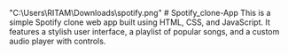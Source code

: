 "C:\Users\RITAM\Downloads\spotify.png" # Spotify_clone-App
This is a simple Spotify clone web app built using HTML, CSS, and JavaScript. It features a stylish user interface, a playlist of popular songs, and a custom audio player with controls.
